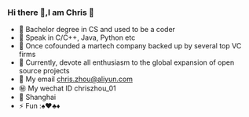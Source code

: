 ### Hi there 👋,I am Chris 👨

- :book: Bachelor degree in CS and used to be a coder 
- :loudspeaker: Speak in C/C++, Java, Python etc 
- :rocket: Once cofounded a martech company backed up by several top VC firms
- 🤔 Currently, devote all enthusiasm to the global expansion of open source projects
- :email: My email chris.zhou@aliyun.com
- :secret: My wechat ID chriszhou_01
- :office: Shanghai
- ⚡ Fun ::spades::hearts::clubs::diamonds:


<!--
**chris-apachecncf/chris-apachecncf** is a ✨ _special_ ✨ repository because its `README.md` (this file) appears on your GitHub profile.

Here are some ideas to get you started:

- 🔭 I’m currently working on some interresting 
- 🌱 I’m currently learning ...
- 👯 I’m looking to collaborate on ...
- 🤔 I’m looking for help with ...
- 💬 Ask me about ...
- 📫 How to reach me: my wechat ID chriszhou_01
- 😄 Pronouns: ...
- ⚡ Fun fact: ...
-->
